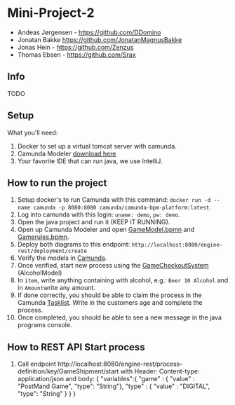 # Mini-Project-2  
- Andeas Jørgensen - https://github.com/DDomino
- Jonatan Bakke https://github.com/JonatanMagnusBakke
- Jonas Hein - https://github.com/Zenzus
- Thomas Ebsen - https://github.com/Srax  

## Info
TODO

## Setup
What you'll need:
1. Docker to set up a virtual tomcat server with camunda.
2. Camunda Modeler [download here](https://camunda.com/download/modeler/)
3. Your favorite IDE that can run java, we use IntelliJ.

## How to run the project
1. Setup docker's to run Camunda with this command: `docker run -d --name camunda -p 8080:8080 camunda/camunda-bpm-platform:latest`.
2. Log into camunda with this login: `uname: demo`, `pw: demo`.
3. Open the java project and run it (KEEP IT RUNNING).
4. Open up Camunda Modeler and open [GameModel.bpmn](/src/main/resources/AlcoholModel.bpmn) and [Gamerules.bpmn](/Alcoholrules.dmn).
5. Deploy both diagrams to this endpoint: `http://localhost:8080/engine-rest/deployment/create`
6. Verify the models in [Camunda](http://localhost:8080/camunda/app/cockpit/default/#/repository?page=1&deploymentsQuery=%5B%5D&deployment=7cf90f66-16b9-11eb-981e-0242ac110002&editMode).
7. Once verified, start new process using the [GameCheckoutSystem](http://localhost:8080/camunda/app/tasklist/default/#/?filter=b2c46c2c-1384-11eb-a56f-0242ac110002&sorting=%5B%7B%22sortBy%22:%22created%22,%22sortOrder%22:%22desc%22%7D%5D&processStart=Alcohol) (AlcoholModel) 
8. In `item`, write anything containing with alcohol, e.g.: `Beer 10 Alcohol` and in `Amount`write any amount.
9. If done correctly, you should be able to claim the process in the Camunda [Tasklist](http://localhost:8080/camunda/app/tasklist/default/#/?searchQuery=%5B%5D&filter=b2c99c5b-1384-11eb-a56f-0242ac110002&sorting=%5B%7B%22sortBy%22:%22created%22,%22sortOrder%22:%22desc%22%7D%5D). Write in the customers age and complete the process.
10. Once completed, you should be able to see a new message in the java programs console.

## How to REST API Start process
1. Call endpoint http://localhost:8080/engine-rest/process-definition/key/GameShipment/start with Header: Content-type: application/json and body:
{
    "variables":{
   "game" : {
     "value" : "PostMand Game",
     "type": "String"},
   "type" : {
     "value" : "DIGITAL",
     "type": "String"
    }
  }
}

